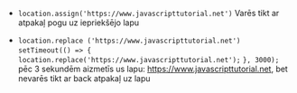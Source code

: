 * ``` location.assign('https://www.javascripttutorial.net') ```
 Varēs tikt ar atpakaļ pogu uz iepriekšējo lapu

* ```location.replace ('https://www.javascripttutorial.net')```
```setTimeout(() => {```
    ``` location.replace('https://www.javascripttutorial.net');```
```}, 3000); ```
pēc 3 sekundēm aizmetīs us lapu: https://www.javascripttutorial.net, bet nevarēs tikt ar back atpakaļ uz lapu
